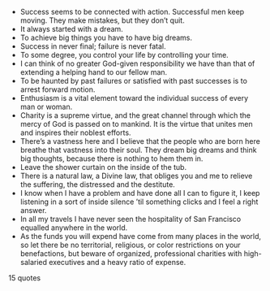  - Success seems to be connected with action. Successful men keep moving. They make mistakes, but they don’t quit.
 - It always started with a dream.
 - To achieve big things you have to have big dreams.
 - Success in never final; failure is never fatal.
 - To some degree, you control your life by controlling your time.
 - I can think of no greater God-given responsibility we have than that of extending a helping hand to our fellow man.
 - To be haunted by past failures or satisfied with past successes is to arrest forward motion.
 - Enthusiasm is a vital element toward the individual success of every man or woman.
 - Charity is a supreme virtue, and the great channel through which the mercy of God is passed on to mankind. It is the virtue that unites men and inspires their noblest efforts.
 - There’s a vastness here and I believe that the people who are born here breathe that vastness into their soul. They dream big dreams and think big thoughts, because there is nothing to hem them in.
 - Leave the shower curtain on the inside of the tub.
 - There is a natural law, a Divine law, that obliges you and me to relieve the suffering, the distressed and the destitute.
 - I know when I have a problem and have done all I can to figure it, I keep listening in a sort of inside silence ’til something clicks and I feel a right answer.
 - In all my travels I have never seen the hospitality of San Francisco equalled anywhere in the world.
 - As the funds you will expend have come from many places in the world, so let there be no territorial, religious, or color restrictions on your benefactions, but beware of organized, professional charities with high-salaried executives and a heavy ratio of expense.

15 quotes